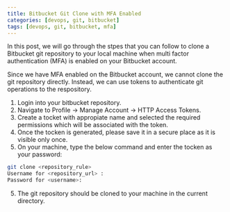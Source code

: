 ```yaml
---
title: Bitbucket Git Clone with MFA Enabled
categories: [devops, git, bitbucket]
tags: [devops, git, bitbucket, mfa]
---
```


In this post, we will go through the stpes that you can follow to clone a Bitbucket git repository to your local machine when multi factor authentication (MFA) is enabled on your Bitbucket account.

Since we have MFA enabled on the Bitbucket account, we cannot clone the git repository directly. Instead, we can use tokens to authenticate git operations to the respository.


1. Login into your bitbucket repository.
2. Navigate to Profile -> Manage Account -> HTTP Access Tokens.
3. Create a tocket with appropiate name and selected the required permissions which will be associated with the token.
4. Once the tocken is generated, please save it in a secure place as it is visible only once.
4. On your machine, type the below command and enter the tocken as your password:
```bash
git clone <repository_rule>
Username for <repository_url> : 
Password for <username>: 
```
5. The git repository should be cloned to your machine in the current directory.
